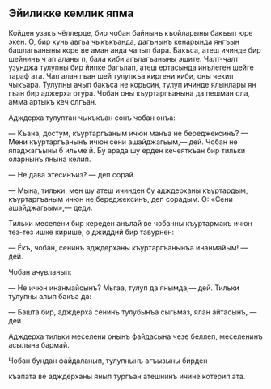 ## Эйиликке кемлик япма

Койден узакъ чёллерде, бир чобан байнынъ къойларыны бакъып юре экен.
О, бир кунь авгьа чыкъкъанда, дагънынъ кенарында янгъын башлагьаныны коре ве аман анда чапып бара.
Бакъса, атеш ичинде бир шейнинъ ч ап аланы п, бала киби агълагъаныны эшите.
Чалт-чалт узунджа тулупны бир йипке багълап, атеш ертасында инълеген шейге тараф ата.
Чап алан гъан шей тулупкъа киргени киби, оны чекип чыкъара.
Тулупны ачып бакъса не корьсин, тулуп ичинде ялынлары ян гъан бир аджерха отура.
Чобан оны къуртаргъанына да пешман ола, амма артыкъ кеч олгъан.

Адждерха тулуптан чыкъкъан сонъ чобан онъа:

— Къана, достум, къуртаргъаным ичюн манъа не береджексинъ? — Мени къуртаргъанынъ ичюн сени ашайджагьым,— дей.
Чобан не япаджагъыны б ильме й.
Бу арада шу ерден кечеяткъан бир тильки оларнынъ янына келип.

— Не дава этесинъиз? — деп сорай.

— Мына, тильки, мен шу атеш ичинден бу адждерханы къуртардым, къуртаргъаным ичюн не береджексинъ, деп сорадым.
О: «Сени ашайджагьым»,— деди.

Тильки меселени бир кереден анълай ве чобанны къуртармакъ ичюн тез-тез ишке кирише, о джиддий бир тавурнен:

— Ёкъ, чобан, сенинъ адждерханы къуртаргъанынъа инанмайым! — дей.

Чобан ачувланып:

— Не ичюн инанмайсынъ?
Мьгаа, тулуп да янымда,— дей.
Тильки тулупны алып бакъа да:

— Башта бир, адждерха сенинъ тулубынъа сыгьмаз, ялан айтасынъ, — дей.

Адждерха тильки меселени онынъ файдасына чезе беллеп, меселенинъ асылына бармай.

Чобан бундан файдаланып, тулупнынъ агъызыны бирден

къапата ве адждерханы янып тургъан атешнинъ ичине котерип ата.
